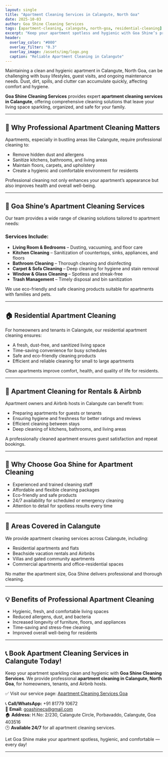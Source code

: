 ```yaml
---
layout: single
title: "Apartment Cleaning Services in Calangute, North Goa"
date: 2025-10-03
author: Goa Shine Cleaning Services
tags: [apartment-cleaning, calangute, north-goa, residential-cleaning]
excerpt: "Keep your apartment spotless and hygienic with Goa Shine’s professional apartment cleaning services in Calangute, North Goa."
header:
  overlay_color: "#000"
  overlay_filter: "0.3"
  overlay_image: /assets/img/logo.png
  caption: "Reliable Apartment Cleaning in Calangute"
---
```


Maintaining a clean and hygienic apartment in Calangute, North Goa, can be challenging with busy lifestyles, guest visits, and ongoing maintenance needs. Dust, dirt, spills, and clutter can accumulate quickly, affecting comfort and hygiene.  

**Goa Shine Cleaning Services** provides expert **apartment cleaning services in Calangute**, offering comprehensive cleaning solutions that leave your living space sparkling, organized, and safe for your family.

---

## 🧹 Why Professional Apartment Cleaning Matters
Apartments, especially in bustling areas like Calangute, require professional cleaning to:  
- Remove hidden dust and allergens  
- Sanitize kitchens, bathrooms, and living areas  
- Maintain floors, carpets, and upholstery  
- Create a hygienic and comfortable environment for residents  

Professional cleaning not only enhances your apartment’s appearance but also improves health and overall well-being.

---

## 🌟 Goa Shine’s Apartment Cleaning Services
Our team provides a wide range of cleaning solutions tailored to apartment needs:

### Services Include:
- **Living Room & Bedrooms** – Dusting, vacuuming, and floor care  
- **Kitchen Cleaning** – Sanitization of countertops, sinks, appliances, and floors  
- **Bathroom Cleaning** – Thorough cleaning and disinfecting  
- **Carpet & Sofa Cleaning** – Deep cleaning for hygiene and stain removal  
- **Window & Glass Cleaning** – Spotless and streak-free  
- **Trash Management** – Timely disposal and bin sanitization  

We use eco-friendly and safe cleaning products suitable for apartments with families and pets.

---

## 🏠 Residential Apartment Cleaning
For homeowners and tenants in Calangute, our residential apartment cleaning ensures:  
- A fresh, dust-free, and sanitized living space  
- Time-saving convenience for busy schedules  
- Safe and eco-friendly cleaning products  
- Efficient and reliable cleaning for small to large apartments  

Clean apartments improve comfort, health, and quality of life for residents.

---

## 🏢 Apartment Cleaning for Rentals & Airbnb
Apartment owners and Airbnb hosts in Calangute can benefit from:  
- Preparing apartments for guests or tenants  
- Ensuring hygiene and freshness for better ratings and reviews  
- Efficient cleaning between stays  
- Deep cleaning of kitchens, bathrooms, and living areas  

A professionally cleaned apartment ensures guest satisfaction and repeat bookings.

---

## 🚿 Why Choose Goa Shine for Apartment Cleaning
- Experienced and trained cleaning staff  
- Affordable and flexible cleaning packages  
- Eco-friendly and safe products  
- 24/7 availability for scheduled or emergency cleaning  
- Attention to detail for spotless results every time  

---

## 📍 Areas Covered in Calangute
We provide apartment cleaning services across Calangute, including:  
- Residential apartments and flats  
- Beachside vacation rentals and Airbnbs  
- Villas and gated community apartments  
- Commercial apartments and office-residential spaces  

No matter the apartment size, Goa Shine delivers professional and thorough cleaning.

---

## 💡 Benefits of Professional Apartment Cleaning
- Hygienic, fresh, and comfortable living spaces  
- Reduced allergens, dust, and bacteria  
- Increased longevity of furniture, floors, and appliances  
- Time-saving and stress-free cleaning  
- Improved overall well-being for residents  

---

## 📞 Book Apartment Cleaning Services in Calangute Today!
Keep your apartment sparkling clean and hygienic with **Goa Shine Cleaning Services**. We provide professional **apartment cleaning in Calangute, North Goa**, for homeowners, tenants, and Airbnb hosts.  

✅ Visit our service page: [Apartment Cleaning Services Goa](https://www.goashinecs.com/apartment-cleaning-goa.html)  

📞 **Call/WhatsApp:** +91 81779 10672  
📧 **Email:** goashinecs@gmail.com  
🏠 **Address:** H.No: 2/230, Calangute Circle, Porbavaddo, Calangute, Goa 403516  
🕒 **Available 24/7** for all apartment cleaning services.  

Let Goa Shine make your apartment spotless, hygienic, and comfortable — every day!  

---
